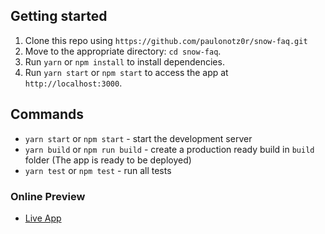 ## Getting started

1. Clone this repo using `https://github.com/paulonotz0r/snow-faq.git`
2. Move to the appropriate directory: `cd snow-faq`.<br />
3. Run `yarn` or `npm install` to install dependencies.<br />
4. Run `yarn start` or `npm start` to access the app at `http://localhost:3000`.

## Commands

- `yarn start` or `npm start` - start the development server
- `yarn build` or `npm run build` - create a production ready build in `build` folder (The app is ready to be deployed)
- `yarn test` or `npm test` - run all tests

### Online Preview

- [Live App](https://challenge-snow-faq.netlify.app/)
